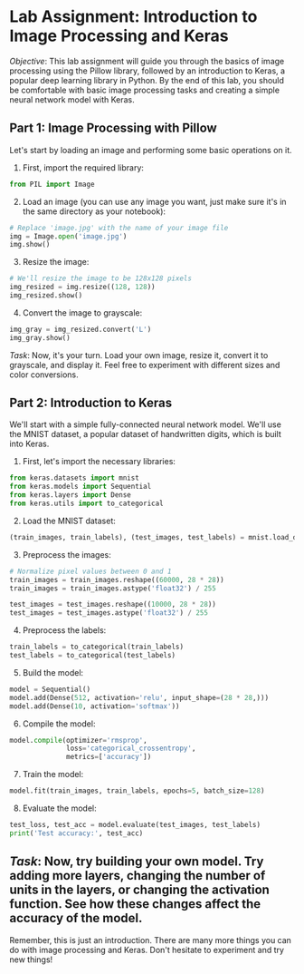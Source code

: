 # Lab Assignment: Introduction to Image Processing and Keras
*Objective*: This lab assignment will guide you through the basics of image processing using the Pillow library, followed by an introduction to Keras, a popular deep learning library in Python. By the end of this lab, you should be comfortable with basic image processing tasks and creating a simple neural network model with Keras.
## Part 1: Image Processing with Pillow
Let's start by loading an image and performing some basic operations on it.
1. First, import the required library:
```python
from PIL import Image
```
2. Load an image (you can use any image you want, just make sure it's in the same directory as your notebook):
```python
# Replace 'image.jpg' with the name of your image file
img = Image.open('image.jpg')
img.show()
```
3. Resize the image:
```python
# We'll resize the image to be 128x128 pixels
img_resized = img.resize((128, 128))
img_resized.show()
```
4. Convert the image to grayscale:
```python
img_gray = img_resized.convert('L')
img_gray.show()
```
*Task*: Now, it's your turn. Load your own image, resize it, convert it to grayscale, and display it. Feel free to experiment with different sizes and color conversions.
## Part 2: Introduction to Keras
We'll start with a simple fully-connected neural network model. We'll use the MNIST dataset, a popular dataset of handwritten digits, which is built into Keras.
1. First, let's import the necessary libraries:
```python
from keras.datasets import mnist
from keras.models import Sequential
from keras.layers import Dense
from keras.utils import to_categorical
```
2. Load the MNIST dataset:
```python
(train_images, train_labels), (test_images, test_labels) = mnist.load_data()
```
3. Preprocess the images:
```python
# Normalize pixel values between 0 and 1
train_images = train_images.reshape((60000, 28 * 28))
train_images = train_images.astype('float32') / 255

test_images = test_images.reshape((10000, 28 * 28))
test_images = test_images.astype('float32') / 255
```
4. Preprocess the labels:
```python
train_labels = to_categorical(train_labels)
test_labels = to_categorical(test_labels)
```
5. Build the model:
```python
model = Sequential()
model.add(Dense(512, activation='relu', input_shape=(28 * 28,)))
model.add(Dense(10, activation='softmax'))
```
6. Compile the model:
```python
model.compile(optimizer='rmsprop',
              loss='categorical_crossentropy',
              metrics=['accuracy'])
```
7. Train the model:
```python
model.fit(train_images, train_labels, epochs=5, batch_size=128)
```
8. Evaluate the model:
```python
test_loss, test_acc = model.evaluate(test_images, test_labels)
print('Test accuracy:', test_acc)
```
*Task*: Now, try building your own model. Try adding more layers, changing the number of units in the layers, or changing the activation function. See how these changes affect the accuracy of the model.
---
Remember, this is just an introduction. There are many more things you can do with image processing and Keras. Don't hesitate to experiment and try new things!
